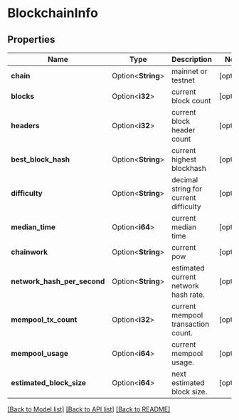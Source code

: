 # BlockchainInfo

## Properties

Name | Type | Description | Notes
------------ | ------------- | ------------- | -------------
**chain** | Option<**String**> | mainnet or testnet | [optional]
**blocks** | Option<**i32**> | current block count | [optional]
**headers** | Option<**i32**> | current block header count | [optional]
**best_block_hash** | Option<**String**> | current highest blockhash | [optional]
**difficulty** | Option<**String**> | decimal string for current difficulty | [optional]
**median_time** | Option<**i64**> | current median time | [optional]
**chainwork** | Option<**String**> | current pow | [optional]
**network_hash_per_second** | Option<**String**> | estimated current network hash rate. | [optional]
**mempool_tx_count** | Option<**i32**> | current mempool transaction count. | [optional]
**mempool_usage** | Option<**i64**> | current mempool usage. | [optional]
**estimated_block_size** | Option<**i64**> | next estimated block size. | [optional]

[[Back to Model list]](../README.md#documentation-for-models) [[Back to API list]](../README.md#documentation-for-api-endpoints) [[Back to README]](../README.md)


